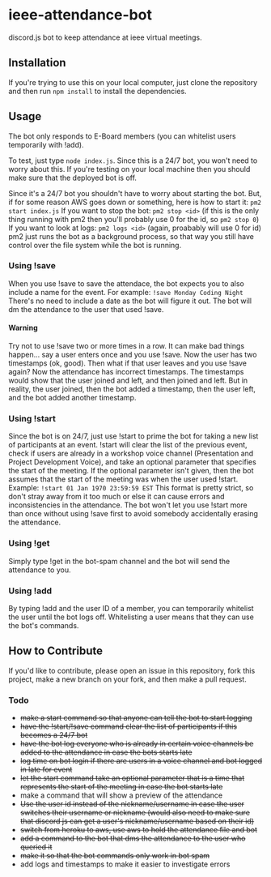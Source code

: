 # ieee-attendance-bot
discord.js bot to keep attendance at ieee virtual meetings.

## Installation
If you're trying to use this on your local computer, just clone the repository and then run ```npm install``` to install the dependencies. 

## Usage
The bot only responds to E-Board members (you can whitelist users temporarily with !add).

To test, just type ```node index.js```. Since this is a 24/7 bot, you won't need to worry about this. If you're testing on your local machine then you should make sure that the deployed bot is off. 

Since it's a 24/7 bot you shouldn't have to worry about starting the bot. But, if for some reason AWS goes down or something, here is how to start it: 
```pm2 start index.js```
If you want to stop the bot: 
```pm2 stop <id>```
(if this is the only thing running with pm2 then you'll probably use 0 for the id, so ```pm2 stop 0```)
If you want to look at logs: 
```pm2 logs <id>```
(again, proabably will use 0 for id)
pm2 just runs the bot as a background process, so that way you still have control over the file system while the bot is running. 

### Using !save
When you use !save to save the attendace, the bot expects you to also include a name for the event. For example:
```!save Monday Coding Night```
There's no need to include a date as the bot will figure it out. The bot will dm the attendance to the user that used !save. 
#### Warning
Try not to use !save two or more times in a row. It can make bad  things happen... say a user enters once and you use  !save. Now the user has  two timestamps (ok, good). Then what if  that  user leaves and you use !save again? Now the attendance has incorrect timestamps. The timestamps would show that the user joined and left, and then joined and left. But in reality, the user joined, then the bot added a timestamp, then the user left, and the bot added another timestamp. 

### Using !start
Since the bot is on 24/7, just use !start to prime the bot for taking a new list of participants at an event. !start will clear the list of the previous event, check if users are already in a workshop voice channel (Presentation and Project Development Voice), and take an optional parameter that specifies the start of the meeting. If the optional parameter isn't given, then the bot assumes that the start of the meeting was when the user used !start. 
Example:
```!start 01 Jan 1970 23:59:59 EST```
This format is pretty strict, so don't stray away from it too much or else it can cause errors and inconsistencies in the attendance. The bot won't let you use !start more than once without using !save first to avoid somebody accidentally erasing the attendance. 

### Using !get
Simply type !get in the bot-spam channel and the bot will send the attendance to you.

### Using !add
By typing !add and the user ID of a member, you can temporarily whitelist the user until the bot logs off. Whitelisting a user means that they can use the bot's commands. 

## How to Contribute
If you'd like to contribute, please open an issue in this repository, fork this project, make a new branch on your fork, and then make a pull request. 

### Todo
- ~~make a start command so that anyone can tell the bot to start logging~~
- ~~have the !start/!save command clear the list of participants if this becomes a 24/7 bot~~
- ~~have the bot log everyone who is already in certain voice channels be added to the attendance in case the bots starts late~~
- ~~log time on bot login if there are users in a voice channel and bot logged in late for event~~
- ~~let the start command take an optional parameter that is a time that represents the start of the meeting in case the bot starts late~~
- make a command that will show a preview of the attendance
- ~~Use the user id instead of the nickname/username in case the user switches their username or nickname (would also need to make sure that discord js can get a user's nickname/username based on their id)~~
- ~~switch from heroku to aws, use aws to hold the attendance file and bot~~
- ~~add a command to the bot that dms the attendance to the user who queried it~~
- ~~make it so that the bot commands only work in bot spam~~
- add logs and timestamps to make it easier to investigate errors